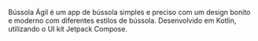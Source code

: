 Bússola Ágil é um app de bússola simples e preciso com um design bonito e moderno com diferentes estilos de bússola. Desenvolvido em Kotlin, utilizando o UI kit Jetpack Compose.
